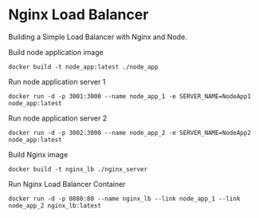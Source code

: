 # Nginx Load Balancer
Building a Simple Load Balancer with Nginx and Node.

Build node application image
```
docker build -t node_app:latest ./node_app
```

Run node application server 1
```
docker run -d -p 3001:3000 --name node_app_1 -e SERVER_NAME=NodeApp1 node_app:latest
```

Run node application server 2
```
docker run -d -p 3002:3000 --name node_app_2 -e SERVER_NAME=NodeApp2 node_app:latest
```

Build Nginx image
```
docker build -t nginx_lb ./nginx_server
```

Run Nginx Load Balancer Container
```
docker run -d -p 8080:80 --name nginx_lb --link node_app_1 --link node_app_2 nginx_lb:latest
```
